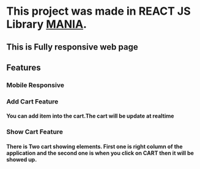 # This project was made in REACT JS Library [MANIA](https://mania-infoware.netlify.app/).
## This is Fully responsive web page 
## Features
### Mobile Responsive
### Add Cart Feature
#### You can add item into the cart.The cart will be update at realtime 
### Show Cart Feature
#### There is Two cart showing elements. First one is right column of the application and the second one is when you click on CART then it will be showed up.


